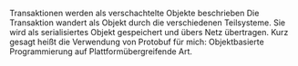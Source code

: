 Transaktionen werden als verschachtelte Objekte beschrieben
Die Transaktion wandert als Objekt durch die verschiedenen Teilsysteme.
Sie wird als serialisiertes Objekt gespeichert und übers Netz übertragen.
Kurz gesagt heißt die Verwendung von Protobuf für mich:
Objektbasierte Programmierung auf Plattformübergreifende Art. 
